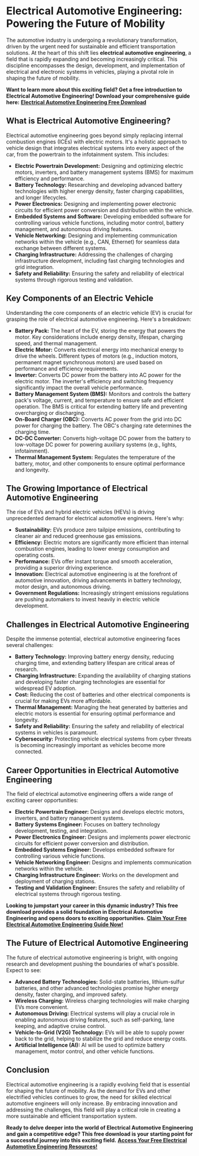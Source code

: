 # Electrical Automotive Engineering: Powering the Future of Mobility

The automotive industry is undergoing a revolutionary transformation, driven by the urgent need for sustainable and efficient transportation solutions. At the heart of this shift lies **electrical automotive engineering**, a field that is rapidly expanding and becoming increasingly critical. This discipline encompasses the design, development, and implementation of electrical and electronic systems in vehicles, playing a pivotal role in shaping the future of mobility.

**Want to learn more about this exciting field? Get a free introduction to Electrical Automotive Engineering! Download your comprehensive guide here:** [**Electrical Automotive Engineering Free Download**](https://udemywork.com/electrical-automotive-engineering)

## What is Electrical Automotive Engineering?

Electrical automotive engineering goes beyond simply replacing internal combustion engines (ICEs) with electric motors. It's a holistic approach to vehicle design that integrates electrical systems into every aspect of the car, from the powertrain to the infotainment system. This includes:

*   **Electric Powertrain Development:** Designing and optimizing electric motors, inverters, and battery management systems (BMS) for maximum efficiency and performance.
*   **Battery Technology:** Researching and developing advanced battery technologies with higher energy density, faster charging capabilities, and longer lifecycles.
*   **Power Electronics:** Designing and implementing power electronic circuits for efficient power conversion and distribution within the vehicle.
*   **Embedded Systems and Software:** Developing embedded software for controlling various vehicle functions, including motor control, battery management, and autonomous driving features.
*   **Vehicle Networking:** Designing and implementing communication networks within the vehicle (e.g., CAN, Ethernet) for seamless data exchange between different systems.
*   **Charging Infrastructure:** Addressing the challenges of charging infrastructure development, including fast charging technologies and grid integration.
*   **Safety and Reliability:** Ensuring the safety and reliability of electrical systems through rigorous testing and validation.

## Key Components of an Electric Vehicle

Understanding the core components of an electric vehicle (EV) is crucial for grasping the role of electrical automotive engineering. Here's a breakdown:

*   **Battery Pack:** The heart of the EV, storing the energy that powers the motor.  Key considerations include energy density, lifespan, charging speed, and thermal management.
*   **Electric Motor:** Converts electrical energy into mechanical energy to drive the wheels. Different types of motors (e.g., induction motors, permanent magnet synchronous motors) are used based on performance and efficiency requirements.
*   **Inverter:** Converts DC power from the battery into AC power for the electric motor. The inverter's efficiency and switching frequency significantly impact the overall vehicle performance.
*   **Battery Management System (BMS):** Monitors and controls the battery pack's voltage, current, and temperature to ensure safe and efficient operation. The BMS is critical for extending battery life and preventing overcharging or discharging.
*   **On-Board Charger (OBC):** Converts AC power from the grid into DC power for charging the battery. The OBC's charging rate determines the charging time.
*   **DC-DC Converter:** Converts high-voltage DC power from the battery to low-voltage DC power for powering auxiliary systems (e.g., lights, infotainment).
*   **Thermal Management System:** Regulates the temperature of the battery, motor, and other components to ensure optimal performance and longevity.

## The Growing Importance of Electrical Automotive Engineering

The rise of EVs and hybrid electric vehicles (HEVs) is driving unprecedented demand for electrical automotive engineers. Here's why:

*   **Sustainability:** EVs produce zero tailpipe emissions, contributing to cleaner air and reduced greenhouse gas emissions.
*   **Efficiency:** Electric motors are significantly more efficient than internal combustion engines, leading to lower energy consumption and operating costs.
*   **Performance:** EVs offer instant torque and smooth acceleration, providing a superior driving experience.
*   **Innovation:** Electrical automotive engineering is at the forefront of automotive innovation, driving advancements in battery technology, motor design, and autonomous driving.
*   **Government Regulations:** Increasingly stringent emissions regulations are pushing automakers to invest heavily in electric vehicle development.

## Challenges in Electrical Automotive Engineering

Despite the immense potential, electrical automotive engineering faces several challenges:

*   **Battery Technology:** Improving battery energy density, reducing charging time, and extending battery lifespan are critical areas of research.
*   **Charging Infrastructure:** Expanding the availability of charging stations and developing faster charging technologies are essential for widespread EV adoption.
*   **Cost:** Reducing the cost of batteries and other electrical components is crucial for making EVs more affordable.
*   **Thermal Management:** Managing the heat generated by batteries and electric motors is essential for ensuring optimal performance and longevity.
*   **Safety and Reliability:** Ensuring the safety and reliability of electrical systems in vehicles is paramount.
*   **Cybersecurity:** Protecting vehicle electrical systems from cyber threats is becoming increasingly important as vehicles become more connected.

## Career Opportunities in Electrical Automotive Engineering

The field of electrical automotive engineering offers a wide range of exciting career opportunities:

*   **Electric Powertrain Engineer:** Designs and develops electric motors, inverters, and battery management systems.
*   **Battery Systems Engineer:** Focuses on battery technology development, testing, and integration.
*   **Power Electronics Engineer:** Designs and implements power electronic circuits for efficient power conversion and distribution.
*   **Embedded Systems Engineer:** Develops embedded software for controlling various vehicle functions.
*   **Vehicle Networking Engineer:** Designs and implements communication networks within the vehicle.
*   **Charging Infrastructure Engineer:** Works on the development and deployment of charging stations.
*   **Testing and Validation Engineer:** Ensures the safety and reliability of electrical systems through rigorous testing.

**Looking to jumpstart your career in this dynamic industry? This free download provides a solid foundation in Electrical Automotive Engineering and opens doors to exciting opportunities.** [**Claim Your Free Electrical Automotive Engineering Guide Now!**](https://udemywork.com/electrical-automotive-engineering)

## The Future of Electrical Automotive Engineering

The future of electrical automotive engineering is bright, with ongoing research and development pushing the boundaries of what's possible. Expect to see:

*   **Advanced Battery Technologies:** Solid-state batteries, lithium-sulfur batteries, and other advanced technologies promise higher energy density, faster charging, and improved safety.
*   **Wireless Charging:** Wireless charging technologies will make charging EVs more convenient.
*   **Autonomous Driving:** Electrical systems will play a crucial role in enabling autonomous driving features, such as self-parking, lane keeping, and adaptive cruise control.
*   **Vehicle-to-Grid (V2G) Technology:** EVs will be able to supply power back to the grid, helping to stabilize the grid and reduce energy costs.
*   **Artificial Intelligence (AI):** AI will be used to optimize battery management, motor control, and other vehicle functions.

## Conclusion

Electrical automotive engineering is a rapidly evolving field that is essential for shaping the future of mobility. As the demand for EVs and other electrified vehicles continues to grow, the need for skilled electrical automotive engineers will only increase. By embracing innovation and addressing the challenges, this field will play a critical role in creating a more sustainable and efficient transportation system.

**Ready to delve deeper into the world of Electrical Automotive Engineering and gain a competitive edge? This free download is your starting point for a successful journey into this exciting field.** [**Access Your Free Electrical Automotive Engineering Resources!**](https://udemywork.com/electrical-automotive-engineering)
